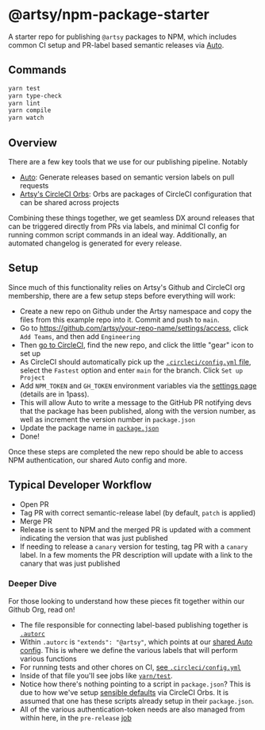 # @artsy/npm-package-starter

A starter repo for publishing `@artsy` packages to NPM, which includes common CI setup and PR-label based semantic releases via [Auto](https://intuit.github.io/auto/index).

## Commands

```bash
yarn test
yarn type-check
yarn lint
yarn compile
yarn watch
```

## Overview

There are a few key tools that we use for our publishing pipeline. Notably

- [Auto](https://github.com/intuit/auto): Generate releases based on semantic version labels on pull requests
- [Artsy's CircleCI Orbs](https://github.com/artsy/orbs): Orbs are packages of CircleCI configuration that can be shared across projects

Combining these things together, we get seamless DX around releases that can be triggered directly from PRs via labels, and minimal CI config for running common script commands in an ideal way. Additionally, an automated changelog is generated for every release.

## Setup

Since much of this functionality relies on Artsy's Github and CircleCI org membership, there are a few setup steps before everything will work:

- Create a new repo on Github under the Artsy namespace and copy the files from this example repo into it. Commit and push to `main`.
- Go to https://github.com/artsy/your-repo-name/settings/access, click `Add Teams`, and then add `Engineering`
- Then [go to CircleCI](https://app.circleci.com/projects/project-dashboard/github/artsy/), find the new repo, and click the little "gear" icon to set up
- As CircleCI should automatically pick up the [`.circleci/config.yml` file](https://github.com/artsy/npm-package-starter/blob/main/.circleci/config.yml), select the `Fastest` option and enter `main` for the branch. Click `Set up Project`
- Add `NPM_TOKEN` and `GH_TOKEN` environment variables via the [settings page](https://app.circleci.com/settings/project/github/artsy/your-app-name/environment-variables) (details are in 1pass).
- This will allow Auto to write a message to the GitHub PR notifying devs that the package has been published, along with the version number, as well as increment the version number in `package.json`
- Update the package name in [`package.json`](https://github.com/artsy/npm-package-starter/blob/main/package.json#L2)
- Done!

Once these steps are completed the new repo should be able to access NPM authentication, our shared Auto config and more.

## Typical Developer Workflow

- Open PR
- Tag PR with correct semantic-release label (by default, `patch` is applied)
- Merge PR
- Release is sent to NPM and the merged PR is updated with a comment indicating the version that was just published
- If needing to release a `canary` version for testing, tag PR with a `canary` label. In a few moments the PR description will update with a link to the canary that was just published

### Deeper Dive

For those looking to understand how these pieces fit together within our Github Org, read on!

- The file responsible for connecting label-based publishing together is [`.autorc`](https://github.com/artsy/npm-package-starter/blob/main/.autorc)
- Within `.autorc` is `"extends": "@artsy"`, which points at our [shared Auto config](https://github.com/artsy/auto-config). This is where we define the various labels that will perform various functions
- For running tests and other chores on CI, [see `.circleci/config.yml`](https://github.com/artsy/npm-package-starter/blob/main/.circleci/config.yml)
- Inside of that file you'll see jobs like [`yarn/test`](https://github.com/artsy/npm-package-starter/blob/main/.circleci/config.yml#L20).
- Notice how there's nothing pointing to a script in `package.json`? This is due to how we've setup [sensible defaults](https://github.com/artsy/orbs/blob/main/src/yarn/yarn.yml#L110) via CircleCI Orbs. It is assumed that one has these scripts already setup in their `package.json`.
- All of the various authentication-token needs are also managed from within here, in the `pre-release` [job](https://github.com/artsy/orbs/blob/main/src/yarn/yarn.yml#L65-L71)
